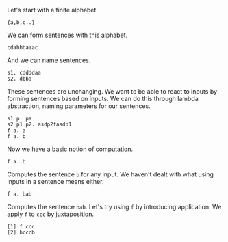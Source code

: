 Let's start with a finite alphabet.

```
{a,b,c..}
```

We can form sentences with this alphabet.

```
cdabbbaaac
```

And we can name sentences.

```
s1. cddddaa
s2. dbba
```

These sentences are unchanging. 
We want to be able to react to inputs by forming sentences based on inputs. 
We can do this through lambda abstraction, naming parameters for our sentences.

```
s1 p. pa
s2 p1 p2. asdp2fasdp1
f a. a
f a. b
```

Now we have a basic notion of computation.

```
f a. b
```

Computes the sentence `b` for any input. We haven't dealt with what using inputs in a sentence means either.

```
f a. bab
```

Computes the sentence `bab`. Let's try using `f` by introducing application. We apply `f` to `ccc` by juxtaposition.

```
[1] f ccc
[2] bcccb
```

